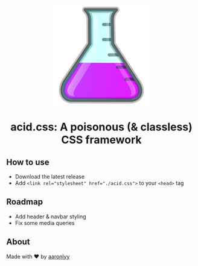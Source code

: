 <p align="center">
  <img src=".\media\banner.png" alt="banner" style="width: 265px">
</p>

<h1 style="text-align: center">acid.css: A poisonous (& classless) CSS framework</h1>


## How to use

- Download the latest release
- Add `<link rel="stylesheet" href="./acid.css">` to your `<head>` tag

## Roadmap

- Add header & navbar styling
- Fix some media queries

## About

Made with ♥ by [aaronlyy](https://github.com/aaronlyy)